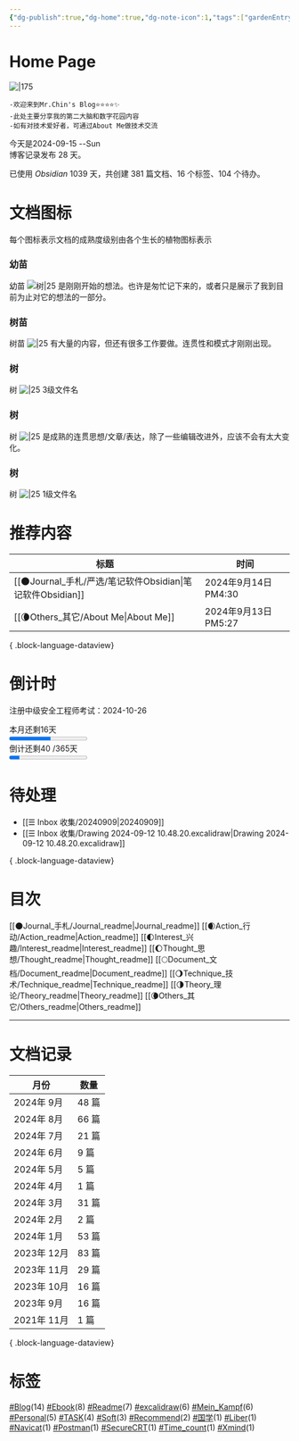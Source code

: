 ```yaml
---
{"dg-publish":true,"dg-home":true,"dg-note-icon":1,"tags":["gardenEntry"],"permalink":"/🌘Others_其它/Mr.Chin's Blog/","dgPassFrontmatter":true,"noteIcon":1,"created":"2024-08-24T08:36:20.682+08:00","updated":"2024-09-15T13:41:53.690+08:00"}
---
```


# **Home Page**
![|175](https://cdn.jsdelivr.net/gh/BTW-Q/blog_img/image/202409091002741.svg)
~~~
-欢迎来到Mr.Chin's Blog⭐⭐⭐⭐✨
-此处主要分享我的第二大脑和数字花园内容
-如有对技术爱好者，可通过About Me做技术交流
~~~
<div><span>今天是2024-09-15  --Sun</span></div><span><span>博客记录发布 28 天。</span></span><p><span>已使用 <em>Obsidian</em> 1039 天，共创建 381 篇文档、16 个标签、104 个待办。</span></p>
 
# 文档图标
每个图标表示文档的成熟度级别由各个生长的植物图标表示
### 幼苗
幼苗 ![树|25](https://cdn.jsdelivr.net/gh/BTW-Q/blog_img/image/202409141415147.svg) 是刚刚开始的想法。也许是匆忙记下来的，或者只是展示了我到目前为止对它的想法的一部分。
### 树苗
树苗 ![|25](https://cdn.jsdelivr.net/gh/BTW-Q/blog_img/image/202409141415148.svg) 有大量的内容，但还有很多工作要做。连贯性和模式才刚刚出现。
### 树
树 ![|25](https://cdn.jsdelivr.net/gh/BTW-Q/blog_img/image/202409141415144.svg) 3级文件名
### 树
树 ![|25](https://cdn.jsdelivr.net/gh/BTW-Q/blog_img/image/202409141415145.svg) 是成熟的连贯思想/文章/表达，除了一些编辑改进外，应该不会有太大变化。
### 树
树 ![|25](https://cdn.jsdelivr.net/gh/BTW-Q/blog_img/image/202409141415146.svg) 1级文件名 


# 推荐内容
| 标题                                                | 时间                 |
| ------------------------------------------------- | ------------------ |
| [[🌑Journal_手札/严选/笔记软件Obsidian\|笔记软件Obsidian]] | 2024年9月14日 PM4:30  |
| [[🌘Others_其它/About Me\|About Me]]             | 2024年9月13日 PM5:27  |

{ .block-language-dataview}

# 倒计时
<span><span>注册中级安全工程师考试：2024-10-26</span></span><div><span>本月还剩16天</span></div><progress max="30" value="16"><span>-</span></progress><div><span>倒计还剩40 /365天</span></div><progress max="300" value="40"><span>-</span></progress>

# 待处理
- [[☰ Inbox 收集/20240909\|20240909]]
- [[☰ Inbox 收集/Drawing 2024-09-12 10.48.20.excalidraw\|Drawing 2024-09-12 10.48.20.excalidraw]]

{ .block-language-dataview}
# 目次
[[🌑Journal_手札/Journal_readme\|Journal_readme]]
[[🌒Action_行动/Action_readme\|Action_readme]]
[[🌓Interest_兴趣/Interest_readme\|Interest_readme]]
[[🌔Thought_思想/Thought_readme\|Thought_readme]]
[[🌕Document_文档/Document_readme\|Document_readme]]
[[🌖Technique_技术/Technique_readme\|Technique_readme]]
[[🌗Theory_理论/Theory_readme\|Theory_readme]]
[[🌘Others_其它/Others_readme\|Others_readme]]
***
# 文档记录
| 月份        | 数量   |
| --------- | ---- |
| 2024年 9月  | 48 篇 |
| 2024年 8月  | 66 篇 |
| 2024年 7月  | 21 篇 |
| 2024年 6月  | 9 篇  |
| 2024年 5月  | 5 篇  |
| 2024年 4月  | 1 篇  |
| 2024年 3月  | 31 篇 |
| 2024年 2月  | 2 篇  |
| 2024年 1月  | 53 篇 |
| 2023年 12月 | 83 篇 |
| 2023年 11月 | 29 篇 |
| 2023年 10月 | 16 篇 |
| 2023年 9月  | 16 篇 |
| 2021年 11月 | 1 篇  |

{ .block-language-dataview}
# 标签
<p><span><a class="internal-link" data-href="#Blog" href="#Blog" target="_blank" rel="noopener"></a><a href="#Blog" class="tag" target="_blank" rel="noopener">#Blog</a>(14) <a class="internal-link" data-href="#Ebook" href="#Ebook" target="_blank" rel="noopener"></a><a href="#Ebook" class="tag" target="_blank" rel="noopener">#Ebook</a>(8) <a class="internal-link" data-href="#Readme" href="#Readme" target="_blank" rel="noopener"></a><a href="#Readme" class="tag" target="_blank" rel="noopener">#Readme</a>(7) <a class="internal-link" data-href="#excalidraw" href="#excalidraw" target="_blank" rel="noopener"></a><a href="#excalidraw" class="tag" target="_blank" rel="noopener">#excalidraw</a>(6) <a class="internal-link" data-href="#Mein_Kampf" href="#Mein_Kampf" target="_blank" rel="noopener"></a><a href="#Mein_Kampf" class="tag" target="_blank" rel="noopener">#Mein_Kampf</a>(6) <a class="internal-link" data-href="#Personal" href="#Personal" target="_blank" rel="noopener"></a><a href="#Personal" class="tag" target="_blank" rel="noopener">#Personal</a>(5) <a class="internal-link" data-href="#TASK" href="#TASK" target="_blank" rel="noopener"></a><a href="#TASK" class="tag" target="_blank" rel="noopener">#TASK</a>(4) <a class="internal-link" data-href="#Soft" href="#Soft" target="_blank" rel="noopener"></a><a href="#Soft" class="tag" target="_blank" rel="noopener">#Soft</a>(3) <a class="internal-link" data-href="#Recommend" href="#Recommend" target="_blank" rel="noopener"></a><a href="#Recommend" class="tag" target="_blank" rel="noopener">#Recommend</a>(2) <a class="internal-link" data-href="#国学" href="#国学" target="_blank" rel="noopener"></a><a href="#国学" class="tag" target="_blank" rel="noopener">#国学</a>(1) <a class="internal-link" data-href="#Liber" href="#Liber" target="_blank" rel="noopener"></a><a href="#Liber" class="tag" target="_blank" rel="noopener">#Liber</a>(1) <a class="internal-link" data-href="#Navicat" href="#Navicat" target="_blank" rel="noopener"></a><a href="#Navicat" class="tag" target="_blank" rel="noopener">#Navicat</a>(1) <a class="internal-link" data-href="#Postman" href="#Postman" target="_blank" rel="noopener"></a><a href="#Postman" class="tag" target="_blank" rel="noopener">#Postman</a>(1) <a class="internal-link" data-href="#SecureCRT" href="#SecureCRT" target="_blank" rel="noopener"></a><a href="#SecureCRT" class="tag" target="_blank" rel="noopener">#SecureCRT</a>(1) <a class="internal-link" data-href="#Time_count" href="#Time_count" target="_blank" rel="noopener"></a><a href="#Time_count" class="tag" target="_blank" rel="noopener">#Time_count</a>(1) <a class="internal-link" data-href="#Xmind" href="#Xmind" target="_blank" rel="noopener"></a><a href="#Xmind" class="tag" target="_blank" rel="noopener">#Xmind</a>(1)</span></p>
